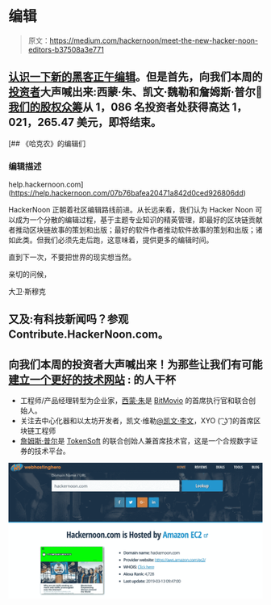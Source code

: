# 编辑

> 原文：<https://medium.com/hackernoon/meet-the-new-hacker-noon-editors-b37508a3e771>

## [认识一下新的黑客正午编辑](https://help.hackernoon.com/07b76bafea20471a842d0ced926806dd)。但是首先，向我们本周的[投资者](https://bitly.com/HNshares)大声喊出来:西蒙·朱、凯文·魏勒和詹姆斯·普尔🙂[我们的股权众筹](https://bitly.com/HNshares)从 1，086 名投资者处获得高达 1，021，265.47 美元，即将结束。

[](https://help.hackernoon.com/07b76bafea20471a842d0ced926806dd) [## 《哈克农》的编辑们

### 编辑描述

help.hackernoon.com](https://help.hackernoon.com/07b76bafea20471a842d0ced926806dd) 

HackerNoon 正朝着社区编辑路线前进。从长远来看，我们认为 Hacker Noon 可以成为一个分散的编辑过程，基于主题专业知识的精英管理，即最好的区块链贡献者推动区块链故事的策划和出版；最好的软件作者推动软件故事的策划和出版；诸如此类。但我们必须先走后跑，这意味着，提供更多的编辑时间。

直到下一次，不要把世界的现实想当然。

亲切的问候，

大卫·斯穆克

## 又及:有科技新闻吗？参观 Contribute.HackerNoon.com。

## 向我们本周的投资者大声喊出来！为那些让我们有可能 [**建立一个更好的技术网站**](https://bitly.com/HNshares) **:** 的人干杯

*   工程师/产品经理转型为企业家，[西蒙·朱](https://www.linkedin.com/in/simonzhu/)是 [BitMovio](https://www.bitmov.io/) 的首席执行官和联合创始人。
*   关注去中心化器和以太坊开发者，凯文·维勒[@凯文·李文](https://twitter.com/kevinlivin)，XYO ( ͡ ͜ʖ ͡)的首席区块链工程师
*   [詹姆斯·普尔](https://twitter.com/JamesCPoole?lang=en)是 [TokenSoft](https://www.tokensoft.io/) 的联合创始人兼首席技术官，这是一个合规数字证券的技术平台。

![](img/a857768f3f97735f7dba16d061ddd376.png)